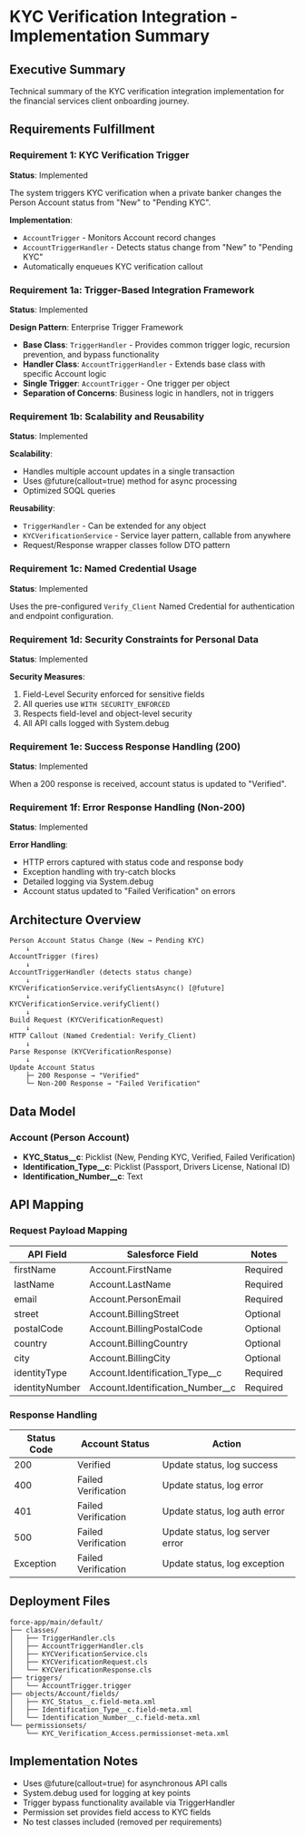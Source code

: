 # KYC Verification Integration - Implementation Summary

## Executive Summary
Technical summary of the KYC verification integration implementation for the financial services client onboarding journey.

## Requirements Fulfillment

### Requirement 1: KYC Verification Trigger
**Status**: Implemented

The system triggers KYC verification when a private banker changes the Person Account status from "New" to "Pending KYC".

**Implementation**:
- `AccountTrigger` - Monitors Account record changes
- `AccountTriggerHandler` - Detects status change from "New" to "Pending KYC"
- Automatically enqueues KYC verification callout

### Requirement 1a: Trigger-Based Integration Framework
**Status**: Implemented

**Design Pattern**: Enterprise Trigger Framework
- **Base Class**: `TriggerHandler` - Provides common trigger logic, recursion prevention, and bypass functionality
- **Handler Class**: `AccountTriggerHandler` - Extends base class with specific Account logic
- **Single Trigger**: `AccountTrigger` - One trigger per object
- **Separation of Concerns**: Business logic in handlers, not in triggers

### Requirement 1b: Scalability and Reusability
**Status**: Implemented

**Scalability**:
- Handles multiple account updates in a single transaction
- Uses @future(callout=true) method for async processing
- Optimized SOQL queries

**Reusability**:
- `TriggerHandler` - Can be extended for any object
- `KYCVerificationService` - Service layer pattern, callable from anywhere
- Request/Response wrapper classes follow DTO pattern

### Requirement 1c: Named Credential Usage
**Status**: Implemented

Uses the pre-configured `Verify_Client` Named Credential for authentication and endpoint configuration.

### Requirement 1d: Security Constraints for Personal Data
**Status**: Implemented

**Security Measures**:
1. Field-Level Security enforced for sensitive fields
2. All queries use `WITH SECURITY_ENFORCED`
3. Respects field-level and object-level security
4. All API calls logged with System.debug

### Requirement 1e: Success Response Handling (200)
**Status**: Implemented

When a 200 response is received, account status is updated to "Verified".

### Requirement 1f: Error Response Handling (Non-200)
**Status**: Implemented

**Error Handling**:
- HTTP errors captured with status code and response body
- Exception handling with try-catch blocks
- Detailed logging via System.debug
- Account status updated to "Failed Verification" on errors

## Architecture Overview

```
Person Account Status Change (New → Pending KYC)
    ↓
AccountTrigger (fires)
    ↓
AccountTriggerHandler (detects status change)
    ↓
KYCVerificationService.verifyClientsAsync() [@future]
    ↓
KYCVerificationService.verifyClient()
    ↓
Build Request (KYCVerificationRequest)
    ↓
HTTP Callout (Named Credential: Verify_Client)
    ↓
Parse Response (KYCVerificationResponse)
    ↓
Update Account Status
    ├─ 200 Response → "Verified"
    └─ Non-200 Response → "Failed Verification"
```

## Data Model

### Account (Person Account)
- **KYC_Status__c**: Picklist (New, Pending KYC, Verified, Failed Verification)
- **Identification_Type__c**: Picklist (Passport, Drivers License, National ID)
- **Identification_Number__c**: Text

## API Mapping

### Request Payload Mapping
| API Field | Salesforce Field | Notes |
|-----------|------------------|-------|
| firstName | Account.FirstName | Required |
| lastName | Account.LastName | Required |
| email | Account.PersonEmail | Required |
| street | Account.BillingStreet | Optional |
| postalCode | Account.BillingPostalCode | Optional |
| country | Account.BillingCountry | Optional |
| city | Account.BillingCity | Optional |
| identityType | Account.Identification_Type__c | Required |
| identityNumber | Account.Identification_Number__c | Required |

### Response Handling
| Status Code | Account Status | Action |
|-------------|----------------|--------|
| 200 | Verified | Update status, log success |
| 400 | Failed Verification | Update status, log error |
| 401 | Failed Verification | Update status, log auth error |
| 500 | Failed Verification | Update status, log server error |
| Exception | Failed Verification | Update status, log exception |

## Deployment Files

```
force-app/main/default/
├── classes/
│   ├── TriggerHandler.cls
│   ├── AccountTriggerHandler.cls
│   ├── KYCVerificationService.cls
│   ├── KYCVerificationRequest.cls
│   └── KYCVerificationResponse.cls
├── triggers/
│   └── AccountTrigger.trigger
├── objects/Account/fields/
│   ├── KYC_Status__c.field-meta.xml
│   ├── Identification_Type__c.field-meta.xml
│   └── Identification_Number__c.field-meta.xml
└── permissionsets/
    └── KYC_Verification_Access.permissionset-meta.xml
```

## Implementation Notes

- Uses @future(callout=true) for asynchronous API calls
- System.debug used for logging at key points
- Trigger bypass functionality available via TriggerHandler
- Permission set provides field access to KYC fields
- No test classes included (removed per requirements)
